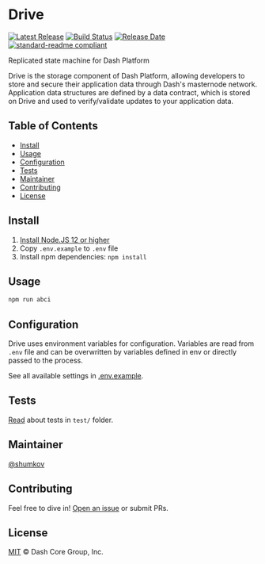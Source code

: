 # Drive

[![Latest Release](https://img.shields.io/github/v/release/dashevo/js-drive-abci)](https://github.com/dashevo/js-drive-abci/releases/latest)
[![Build Status](https://img.shields.io/travis/com/dashevo/js-drive-abci)](https://travis-ci.com/dashevo/js-drive-abci)
[![Release Date](https://img.shields.io/github/release-date/dashevo/js-drive-abci)](https://img.shields.io/github/release-date/dashevo/js-drive-abci)
[![standard-readme compliant](https://img.shields.io/badge/readme%20style-standard-brightgreen)](https://github.com/RichardLitt/standard-readme)

Replicated state machine for Dash Platform

Drive is the storage component of Dash Platform, allowing developers to store and secure their application data through Dash's masternode network. Application data structures are defined by a data contract, which is stored on Drive and used to verify/validate updates to your application data.

## Table of Contents
- [Install](#install)
- [Usage](#usage)
- [Configuration](#configuration)
- [Tests](#tests)
- [Maintainer](#maintainer)
- [Contributing](#contributing)
- [License](#license)

## Install

1. [Install Node.JS 12 or higher](https://nodejs.org/en/download/)
2. Copy `.env.example` to `.env` file
3. Install npm dependencies: `npm install`

## Usage

```bash
npm run abci
```

## Configuration

Drive uses environment variables for configuration.
Variables are read from `.env` file and can be overwritten by variables
defined in env or directly passed to the process.

See all available settings in [.env.example](.env.example).

## Tests

[Read](test/) about tests in `test/` folder.

## Maintainer

[@shumkov](https://github.com/shumkov)

## Contributing

Feel free to dive in! [Open an issue](https://github.com/dashevo/js-drive-abci/issues/new/choose) or submit PRs.

## License

[MIT](LICENSE) &copy; Dash Core Group, Inc.
